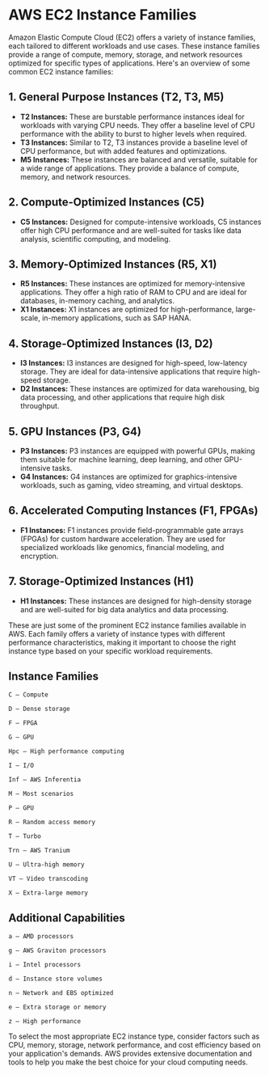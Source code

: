 # AWS EC2 Instance Families

Amazon Elastic Compute Cloud (EC2) offers a variety of instance families, each tailored to different workloads and use cases. These instance families provide a range of compute, memory, storage, and network resources optimized for specific types of applications. Here's an overview of some common EC2 instance families:

## 1. **General Purpose Instances (T2, T3, M5)**
- **T2 Instances:** These are burstable performance instances ideal for workloads with varying CPU needs. They offer a baseline level of CPU performance with the ability to burst to higher levels when required.
- **T3 Instances:** Similar to T2, T3 instances provide a baseline level of CPU performance, but with added features and optimizations.
- **M5 Instances:** These instances are balanced and versatile, suitable for a wide range of applications. They provide a balance of compute, memory, and network resources.

## 2. **Compute-Optimized Instances (C5)**
- **C5 Instances:** Designed for compute-intensive workloads, C5 instances offer high CPU performance and are well-suited for tasks like data analysis, scientific computing, and modeling.

## 3. **Memory-Optimized Instances (R5, X1)**
- **R5 Instances:** These instances are optimized for memory-intensive applications. They offer a high ratio of RAM to CPU and are ideal for databases, in-memory caching, and analytics.
- **X1 Instances:** X1 instances are optimized for high-performance, large-scale, in-memory applications, such as SAP HANA.

## 4. **Storage-Optimized Instances (I3, D2)**
- **I3 Instances:** I3 instances are designed for high-speed, low-latency storage. They are ideal for data-intensive applications that require high-speed storage.
- **D2 Instances:** These instances are optimized for data warehousing, big data processing, and other applications that require high disk throughput.

## 5. **GPU Instances (P3, G4)**
- **P3 Instances:** P3 instances are equipped with powerful GPUs, making them suitable for machine learning, deep learning, and other GPU-intensive tasks.
- **G4 Instances:** G4 instances are optimized for graphics-intensive workloads, such as gaming, video streaming, and virtual desktops.

## 6. **Accelerated Computing Instances (F1, FPGAs)**
- **F1 Instances:** F1 instances provide field-programmable gate arrays (FPGAs) for custom hardware acceleration. They are used for specialized workloads like genomics, financial modeling, and encryption.

## 7. **Storage-Optimized Instances (H1)**
- **H1 Instances:** These instances are designed for high-density storage and are well-suited for big data analytics and data processing.

These are just some of the prominent EC2 instance families available in AWS. Each family offers a variety of instance types with different performance characteristics, making it important to choose the right instance type based on your specific workload requirements.

## Instance Families

    C – Compute

    D – Dense storage

    F – FPGA

    G – GPU

    Hpc – High performance computing

    I – I/O

    Inf – AWS Inferentia

    M – Most scenarios

    P – GPU

    R – Random access memory

    T – Turbo

    Trn – AWS Tranium

    U – Ultra-high memory

    VT – Video transcoding

    X – Extra-large memory
## Additional Capabilities
    a – AMD processors

    g – AWS Graviton processors

    i – Intel processors

    d – Instance store volumes

    n – Network and EBS optimized

    e – Extra storage or memory

    z – High performance
    
To select the most appropriate EC2 instance type, consider factors such as CPU, memory, storage, network performance, and cost efficiency based on your application's demands. AWS provides extensive documentation and tools to help you make the best choice for your cloud computing needs.

